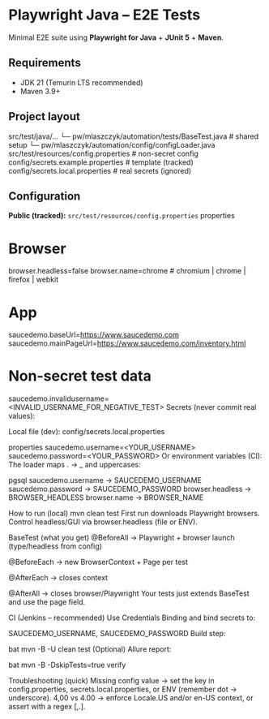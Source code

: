 # Playwright Java – E2E Tests

Minimal E2E suite using **Playwright for Java** + **JUnit 5** + **Maven**.

## Requirements
- JDK 21 (Temurin LTS recommended)
- Maven 3.9+

## Project layout
src/test/java/...
└─ pw/mlaszczyk/automation/tests/BaseTest.java # shared setup
└─ pw/mlaszczyk/automation/config/configLoader.java
src/test/resources/config.properties # non-secret config
config/secrets.example.properties # template (tracked)
config/secrets.local.properties # real secrets (ignored)

## Configuration

**Public (tracked):** `src/test/resources/config.properties`
properties
# Browser
browser.headless=false
browser.name=chrome   # chromium | chrome | firefox | webkit

# App
saucedemo.baseUrl=https://www.saucedemo.com
saucedemo.mainPageUrl=https://www.saucedemo.com/inventory.html

# Non-secret test data
saucedemo.invalidusername=<INVALID_USERNAME_FOR_NEGATIVE_TEST>
Secrets (never commit real values):

Local file (dev): config/secrets.local.properties

properties
saucedemo.username=<YOUR_USERNAME>
saucedemo.password=<YOUR_PASSWORD>
Or environment variables (CI):
The loader maps . → _ and uppercases:

pgsql
saucedemo.username  → SAUCEDEMO_USERNAME
saucedemo.password  → SAUCEDEMO_PASSWORD
browser.headless    → BROWSER_HEADLESS
browser.name        → BROWSER_NAME

How to run (local)
mvn clean test
First run downloads Playwright browsers. Control headless/GUI via browser.headless (file or ENV).

BaseTest (what you get)
@BeforeAll → Playwright + browser launch (type/headless from config)

@BeforeEach → new BrowserContext + Page per test

@AfterEach → closes context

@AfterAll → closes browser/Playwright
Your tests just extends BaseTest and use the page field.

CI (Jenkins – recommended)
Use Credentials Binding and bind secrets to:

SAUCEDEMO_USERNAME, SAUCEDEMO_PASSWORD
Build step:

bat
mvn -B -U clean test
(Optional) Allure report:

bat
mvn -B -DskipTests=true verify

Troubleshooting (quick)
Missing config value → set the key in config.properties, secrets.local.properties, or ENV (remember dot → underscore).
4,00 vs 4.00 → enforce Locale.US and/or en-US context, or assert with a regex [,.].

